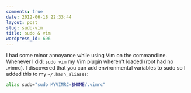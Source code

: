 ```yaml
---
comments: true
date: 2012-06-18 22:33:44
layout: post
slug: sudo-vim
title: sudo & vim
wordpress_id: 696
---
```


I had some minor annoyance while using Vim on the commandline. Whenever I did: `sudo vim` my Vim plugin wheren't loaded (root had no .vimrc). I discovered that you can add environmental variables to sudo so I added this to my `~/.bash_aliases`:

``` bash
alias sudo="sudo MYVIMRC=$HOME/.vimrc"
```
